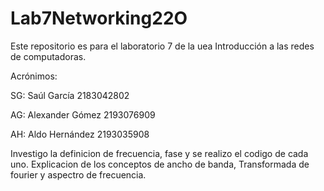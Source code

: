 # Lab7Networking22O
Este repositorio es para el laboratorio 7 de la uea Introducción a las redes de computadoras.

Acrónimos:

SG: Saúl García 2183042802


AG: Alexander Gómez 2193076909


AH: Aldo Hernández 2193035908

Investigo la definicion de frecuencia, fase y se realizo el codigo de cada uno.
Explicacion de los conceptos de ancho de banda, Transformada de fourier y aspectro de frecuencia.
